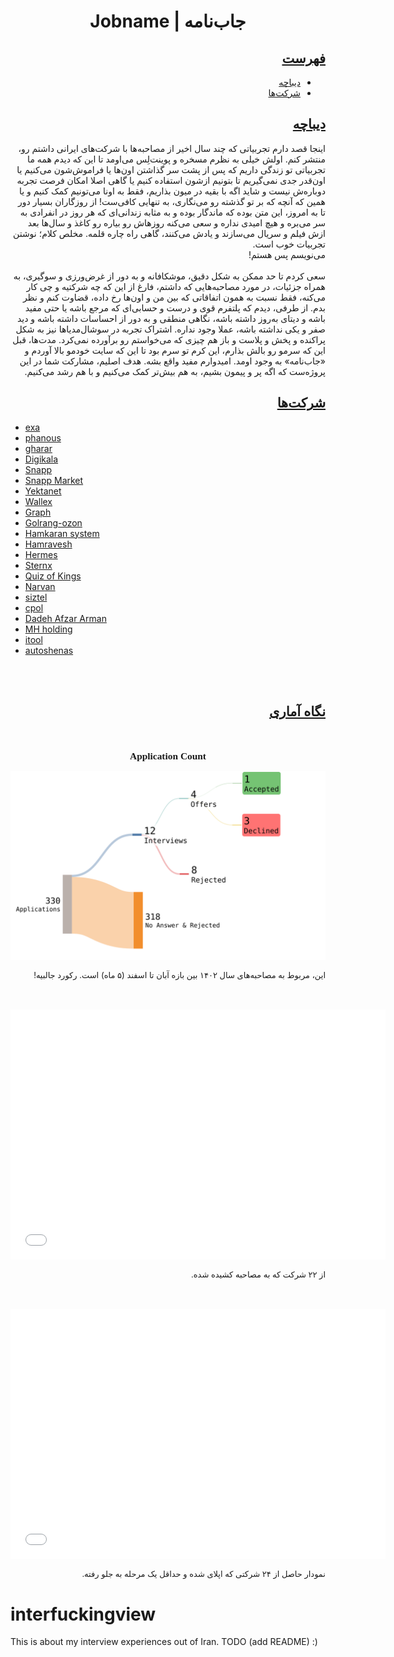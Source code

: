 
<center><h1>Jobname | جاب‌نامه</h1></center>

<h2 id="toc" dir="rtl"><a class="header" href="#toc">فهرست</a></h2>
<ul dir="rtl">
    <li><a href="#intro">دیباچه</a></li>
    <li><a href="#companies">شرکت‌ها</a></li>
</ul>

<h2 id="intro" dir="rtl"><a class="header" href="#intro">دیباچه</a></h2>
<p dir="rtl">
اینجا قصد دارم تجربیاتی که چند سال اخیر از مصاحبه‌ها با شرکت‌های ایرانی داشتم رو، منتشر کنم. اولش خیلی به نظرم مسخره و پوینت‌لِس می‌اومد تا این که دیدم همه ما تجربیاتی تو زندگی داریم که پس از پشت سر گذاشتن اون‌ها یا فراموش‌شون می‌کنیم یا اون‌قدر جدی نمی‌گیریم تا بتونیم ازشون استفاده کنیم یا گاهی اصلا امکان فرصت تجربه دوباره‌ش نیست و شاید اگه با بقیه در میون بذاریم، فقط به اونا می‌تونیم کمک کنیم و یا همین که آنچه که بر تو گذشته رو می‌نگاری، به تنهایی کافی‌ست! از روزگاران بسیار دور تا به امروز، این متن بوده که ماندگار بوده و به مثابه زندانی‌ای که هر روز در انفرادی به سر می‌بره‌ و هیچ امیدی نداره و سعی می‌کنه روزهاش رو بیاره رو کاغذ و سال‌ها بعد ازش فیلم و سریال می‌سازند و یادش می‌کنند، گاهی راه چاره قلمه. مخلص کلام؛ نوشتن تجربیات خوب است.
<br />
می‌نویسم پس هستم!
<br /><br />
سعی کردم تا حد ممکن به شکل دقیق، موشکافانه و به دور از غرض‌ورزی و سوگیری، به همراه جزئیات، در مورد مصاحبه‌‌هایی که داشتم، فارغ از این که چه شرکتیه و چی کار می‌کنه، فقط نسبت به همون اتفاقاتی که بین من و اون‌ها رخ داده، قضاوت کنم و نظر بدم. از طرفی، دیدم که پلتفرم قوی و درست و حسابی‌ای که مرجع باشه یا حتی مفید باشه و دیتای به‌روز داشته باشه، نگاهی منطقی و به دور از احساسات داشته باشه و دید صفر و یکی نداشته باشه، عملا وجود نداره. اشتراک تجربه در سوشال‌مدیاها نیز به شکل پراکنده و پخش و پلاست و باز هم چیزی که می‌خواستم رو برآورده نمی‌کرد. مدت‌ها، قبل این که سرمو رو بالش بذارم، این کرم تو سرم بود تا این که سایت خودمو بالا آوردم و «جاب‌نامه» به وجود اومد. امیدوارم مفید واقع بشه. هدف اصلیم، مشارکت شما در این پروژه‌ست که اگه پر و پیمون بشیم، به هم بیش‌تر کمک می‌کنیم و با هم رشد می‌کنیم.
</p>


<h2 id="companies" dir="rtl"><a class="header" href="#companies">شرکت‌ها</a></h2>

- [exa](./exalab.md)
- [phanous](./phanous.md)
- [gharar](./gharar.md)
- [Digikala](./digikala/README.md)
- [Snapp](./snapp/README.md)
- [Snapp Market](./snapp/snapp-market.md)
- [Yektanet](./yektanet.md)
- [Wallex](./wallex.md)
- [Graph](./graph/README.md)
- [Golrang-ozon](./golrang-ozon.md)
- [Hamkaran system](./hamkaran-system.md)
- [Hamravesh](./hamravesh/hamravesh.md)
- [Hermes](./hermes.md)
- [Sternx](./sternx.md)
- [Quiz of Kings]()
- [Narvan](./narvan.md)
- [siztel](./sizetel.md)
- [cpol](./cpol.md)
- [Dadeh Afzar Arman](./daa.md)
- [MH holding](./mhholding.md)
- [itool](./itool.md)
- [autoshenas](./autoshenas.md)

<br />
<br />

<h2 id="statistics" dir="rtl"><a class="header" href="#statistics">نگاه آماری</a></h2>

<br />

<center><p style="font-size: 1.1em; font-family:'sens-serif'"><strong>Application Count</strong></p></center>
<img src="./assets/applications.svg">
<p dir="rtl" style="font-size: 13px;">این، مربوط به مصاحبه‌های سال ۱۴۰۲ بین بازه آبان تا اسفند (۵ ماه) است. رکورد جالبیه!</p>

<br />
<br />

<center><iframe src="./assets/interview_platform.html" style="border:none;" width="600 px" height="400 px"></iframe></center>
<p dir="rtl" style="font-size: 13px;">از ۲۲ شرکت که به مصاحبه کشیده شده.</p>

<br />
<br />

<center><iframe src="./assets/apply_way.html" style="border:none;" width="600 px" height="400 px"></iframe></center>
<p dir="rtl" style="font-size: 13px;">نمودار حاصل از ۲۴ شرکتی که اپلای شده و حداقل یک مرحله به جلو رفته.</p>




# interfuckingview
This is about my interview experiences out of Iran.
TODO (add README) :)
